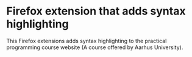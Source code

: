 # Firefox extension that adds syntax highlighting

This Firefox extensions adds syntax highlighting to the practical programming course website (A course offered by Aarhus University).

